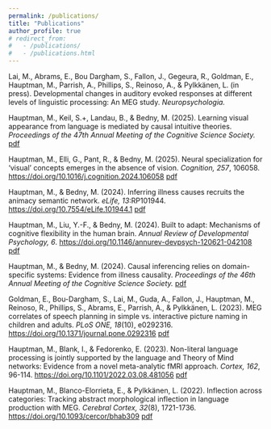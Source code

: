 ```yaml
---
permalink: /publications/
title: "Publications"
author_profile: true
# redirect_from: 
#   - /publications/
#   - /publications.html
---
```


Lai, M., Abrams, E., Bou Dargham, S., Fallon, J., Gegeura, R., Goldman, E., Hauptman, M., Parrish, A., Phillips, S., Reinoso, A., & Pylkkänen, L. (in press). Developmental changes in auditory evoked responses at different levels of linguistic processing: An MEG study. *Neuropsychologia.* 

Hauptman, M., Keil, S.+, Landau, B., & Bedny, M. (2025). Learning visual appearance from language is mediated by causal intuitive theories. *Proceedings of the 47th Annual Meeting of the Cognitive Science Society.* [pdf](/files/HauptmanKeilLandauBedny.pdf)

Hauptman, M., Elli, G., Pant, R., & Bedny, M. (2025). Neural specialization for ‘visual’ concepts emerges in the absence of vision. *Cognition, 257*, 106058. https://doi.org/10.1016/j.cognition.2024.106058 [pdf](/files/HauptmanElliPantBedny.pdf)

Hauptman, M., & Bedny, M. (2024). Inferring illness causes recruits the animacy semantic network. *eLife, 13*:RP101944. https://doi.org/10.7554/eLife.101944.1 [pdf](/files/HauptmanBedny2.pdf)

Hauptman, M., Liu, Y.-F., & Bedny, M. (2024). Built to adapt: Mechanisms of cognitive flexibility in the human brain. *Annual Review of Developmental Psychology, 6*. https://doi.org/10.1146/annurev-devpsych-120621-042108 [pdf](/files/HauptmanLiuBedny.pdf)

Hauptman, M., & Bedny, M. (2024). Causal inferencing relies on domain-specific systems: Evidence from illness causality. *Proceedings of the 46th Annual Meeting of the Cognitive Science Society.* [pdf](/files/HauptmanBedny1.pdf)

Goldman, E., Bou-Dargham, S., Lai, M., Guda, A., Fallon, J., Hauptman, M., Reinoso, R., Phillips, S., Abrams, E., Parrish, A., & Pylkkänen, L. (2023). MEG correlates of speech planning in simple vs. interactive picture naming in children and adults. *PLoS ONE, 18*(10), e0292316. https://doi.org/10.1371/journal.pone.0292316 [pdf](/files/GoldmanEtAl.pdf)

Hauptman, M., Blank, I., & Fedorenko, E. (2023). Non-literal language processing is jointly supported by the language and Theory of Mind networks: Evidence from a novel meta-analytic fMRI approach. *Cortex, 162*, 96-114. https://doi.org/10.1101/2022.03.08.481056 [pdf](/files/HauptmanBlankFedorenko.pdf)

Hauptman, M., Blanco-Elorrieta, E., & Pylkkänen, L. (2022). Inflection across categories: Tracking abstract morphological inflection in language production with MEG. *Cerebral Cortex, 32*(8), 1721-1736. https://doi.org/10.1093/cercor/bhab309 [pdf](/files/HauptmanBlancoElorrietaPylkkanen.pdf)



